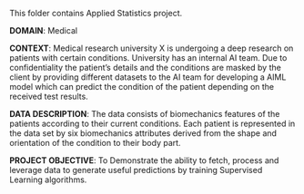 This folder contains Applied Statistics project.

**DOMAIN**: Medical

**CONTEXT**: Medical research university X is undergoing a deep research on patients with certain conditions. University has an internal AI team. 
Due to confidentiality the patient’s details and the conditions are masked by the client by providing different datasets to the AI team for 
developing a AIML model which can predict the condition of the patient depending on the received test results.

**DATA DESCRIPTION**: The data consists of biomechanics features of the patients according to their current conditions. Each patient is 
represented in the data set by six biomechanics attributes derived from the shape and orientation of the condition to their body part. 

**PROJECT OBJECTIVE**: To Demonstrate the ability to fetch, process and leverage data to generate useful predictions by training Supervised 
Learning algorithms.
